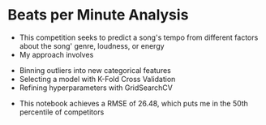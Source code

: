 # Beats per Minute Analysis
* This competition seeks to predict a song's tempo from different factors about the song' genre, loudness, or energy
* My approach involves
- Binning outliers into new categorical features
- Selecting a model with K-Fold Cross Validation
- Refining hyperparameters with GridSearchCV
* This notebook achieves a RMSE of 26.48, which puts me in the 50th percentile of competitors
